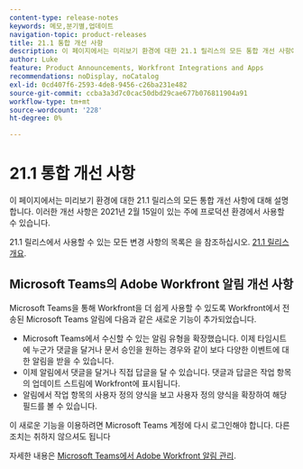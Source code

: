 ```yaml
---
content-type: release-notes
keywords: 메모,분기별,업데이트
navigation-topic: product-releases
title: 21.1 통합 개선 사항
description: 이 페이지에서는 미리보기 환경에 대한 21.1 릴리스의 모든 통합 개선 사항에 대해 설명합니다. 이러한 개선 사항은 2021년 2월 15일이 있는 주에 프로덕션 환경에서 사용할 수 있습니다.
author: Luke
feature: Product Announcements, Workfront Integrations and Apps
recommendations: noDisplay, noCatalog
exl-id: 0cd407f6-2593-4de8-9456-c26ba231e482
source-git-commit: ccba3a3d7c0cac50dbd29cae677b076811904a91
workflow-type: tm+mt
source-wordcount: '228'
ht-degree: 0%

---
```


# 21.1 통합 개선 사항

이 페이지에서는 미리보기 환경에 대한 21.1 릴리스의 모든 통합 개선 사항에 대해 설명합니다. 이러한 개선 사항은 2021년 2월 15일이 있는 주에 프로덕션 환경에서 사용할 수 있습니다.

21.1 릴리스에서 사용할 수 있는 모든 변경 사항의 목록은 을 참조하십시오. [21.1 릴리스 개요](../../../product-announcements/product-releases/21.1-release-activity/21-1-release-overview.md).

## Microsoft Teams의 Adobe Workfront 알림 개선 사항

Microsoft Teams을 통해 Workfront을 더 쉽게 사용할 수 있도록 Workfront에서 전송된 Microsoft Teams 알림에 다음과 같은 새로운 기능이 추가되었습니다.

* Microsoft Teams에서 수신할 수 있는 알림 유형을 확장했습니다. 이제 타임시트에 누군가 댓글을 달거나 문서 승인을 원하는 경우와 같이 보다 다양한 이벤트에 대한 알림을 받을 수 있습니다.
* 이제 알림에서 댓글을 달거나 직접 답글을 달 수 있습니다. 댓글과 답글은 작업 항목의 업데이트 스트림에 Workfront에 표시됩니다.
* 알림에서 작업 항목의 사용자 정의 양식을 보고 사용자 정의 양식을 확장하여 해당 필드를 볼 수 있습니다.

이 새로운 기능을 이용하려면 Microsoft Teams 계정에 다시 로그인해야 합니다. 다른 조치는 취하지 않으셔도 됩니다

자세한 내용은 [Microsoft Teams에서 Adobe Workfront 알림 관리](../../../workfront-integrations-and-apps/using-workfront-with-microsoft-teams/manage-wf-notifications-approval-requests-ms-teams.md).

